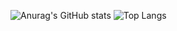 ![Anurag's GitHub stats](https://github-readme-stats.vercel.app/api?username=QuocCuong2807&show_icons=true&theme=radical)
![Top Langs](https://github-readme-stats.vercel.app/api/top-langs/?username=QuocCuong2807&layout=compact&theme=radical)


